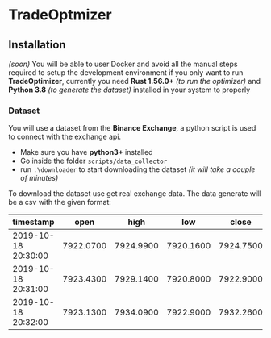 # TradeOptmizer


## Installation
_(soon)_ You will be able to user Docker and avoid all the manual steps required to setup the development environment if you only want to run **TradeOptimizer**, currently you need **Rust 1.56.0+** _(to run the optimizer)_ and **Python 3.8** _(to generate the dataset)_ installed in your system to properly

### Dataset
You will use a dataset from  the **Binance Exchange**, a python script is used to connect with the exchange api.
+ Make sure you have **python3+** installed
+ Go inside the folder `scripts/data_collector`
+ run `.\downloader` to start downloading the dataset _(it will take a couple of  minutes)_

To download the dataset use  get real exchange data.
The data generate will be a csv with the given format:

| timestamp           | open      | high      | low       | close     | volume     | close_time
| ------------------- |:---------:|:---------:|:---------:|:---------:|:----------:|:------------
| 2019-10-18 20:30:00 | 7922.0700 | 7924.9900 | 7920.1600 | 7924.7500 | 9.90606700 | 1571430659999
| 2019-10-18 20:31:00 | 7923.4300 | 7929.1400 | 7920.8000 | 7922.9000 | 15.83760800| 1571430719999
| 2019-10-18 20:32:00 | 7923.1300 | 7934.0900 | 7922.9000 | 7932.2600 | 9.98577900 | 1571430779999


